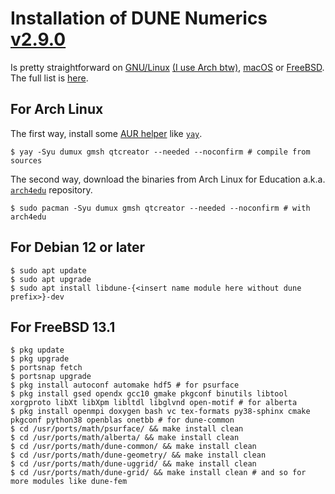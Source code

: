 # Installation of DUNE Numerics [v2.9.0](https://dune-project.org/releases/2.9.0)

Is pretty straightforward on [GNU/Linux](https://www.gnu.org/gnu/linux-and-gnu.html)
[(I use Arch btw)](https://wiki.archlinux.org/title/arch_is_the_best),
[macOS](https://github.com/dune-copasi/homebrew-tap) or
[FreeBSD](https://www.freebsd.org).
The full list is [here](https://repology.org/project/dune-common/packages).

## For Arch Linux

The first way, install some [AUR helper](https://wiki.archlinux.org/title/AUR_helpers)
like [`yay`](https://github.com/Jguer/yay#installation).

```console
$ yay -Syu dumux gmsh qtcreator --needed --noconfirm # compile from sources
```

The second way, download the binaries from Arch Linux for Education a.k.a.
[`arch4edu`](https://wiki.archlinux.org/title/unofficial_user_repositories#arch4edu)
repository.

```console
$ sudo pacman -Syu dumux gmsh qtcreator --needed --noconfirm # with arch4edu
```

## For Debian 12 or later

```console
$ sudo apt update
$ sudo apt upgrade
$ sudo apt install libdune-{<insert name module here without dune prefix>}-dev
```

## For FreeBSD 13.1

```console
$ pkg update
$ pkg upgrade
$ portsnap fetch
$ portsnap upgrade
$ pkg install autoconf automake hdf5 # for psurface
$ pkg install gsed opendx gcc10 gmake pkgconf binutils libtool xorgproto libXt libXpm libltdl libglvnd open-motif # for alberta
$ pkg install openmpi doxygen bash vc tex-formats py38-sphinx cmake pkgconf python38 openblas onetbb # for dune-common
$ cd /usr/ports/math/psurface/ && make install clean
$ cd /usr/ports/math/alberta/ && make install clean
$ cd /usr/ports/math/dune-common/ && make install clean
$ cd /usr/ports/math/dune-geometry/ && make install clean
$ cd /usr/ports/math/dune-uggrid/ && make install clean
$ cd /usr/ports/math/dune-grid/ && make install clean # and so for more modules like dune-fem
```
